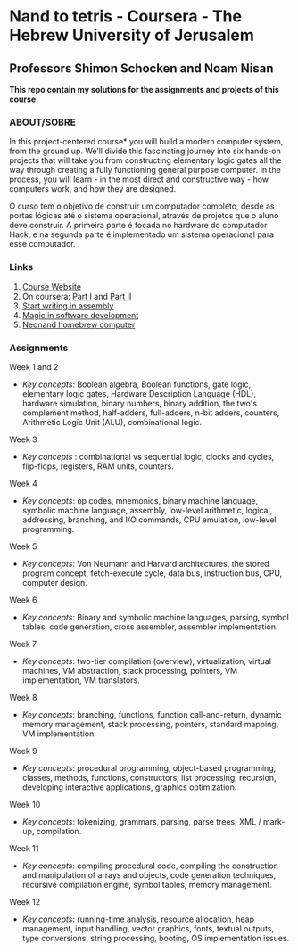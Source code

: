 Nand to tetris - Coursera - The Hebrew University of Jerusalem
=======
Professors Shimon Schocken and Noam Nisan
--------

**This repo contain my solutions for the assignments and projects of this course.**

### ABOUT/SOBRE

In this project-centered course* you will build a modern computer system, from the ground up. We’ll divide this fascinating journey into six hands-on projects that will take you from constructing elementary logic gates all the way through creating a fully functioning general purpose computer. In the process, you will learn - in the most direct and constructive way - how computers work, and how they are designed.

O curso tem o objetivo de construir um computador completo, desde as portas lógicas até o sistema operacional, através de projetos que o aluno deve construir. A primeira parte é focada no hardware do computador Hack, e na segunda parte é implementado um sistema operacional para esse computador.

### **Links**
1. [Course Website](https://www.nand2tetris.org/)
2. On coursera: [Part I](https://www.coursera.org/learn/build-a-computer) and [Part II](https://www.coursera.org/learn/nand2tetris2)
3. [Start writing in assembly](https://skilldrick.github.io/easy6502/)
4. [Magic in software development](http://skilldrick.co.uk/2011/04/magic-in-software-development/)
5. [Neonand homebrew computer](https://hackaday.io/project/9795-nedonand-homebrew-computer)

### **Assignments**

Week 1 and 2  
- *Key concepts*: Boolean algebra, Boolean functions, gate logic, elementary logic gates, Hardware Description Language (HDL), hardware simulation, binary numbers, binary addition, the two's complement method, half-adders, full-adders, n-bit adders, counters, Arithmetic Logic Unit (ALU), combinational logic. 

Week 3  
- *Key concepts* : combinational vs sequential logic, clocks and cycles, flip-flops, registers, RAM units, counters.

Week 4  
- *Key concepts*: op codes, mnemonics, binary machine language, symbolic machine language, assembly, low-level arithmetic, logical, addressing, branching, and I/O commands, CPU emulation, low-level programming.

Week 5  
- *Key concepts*: Von Neumann and Harvard architectures, the stored program concept, fetch-execute cycle, data bus, instruction bus, CPU, computer design.

Week 6  
- *Key concepts*: Binary and symbolic machine languages, parsing, symbol tables, code generation, cross assembler, assembler implementation.
 
Week 7  
- *Key concepts*: two-tier compilation (overview), virtualization, virtual machines, VM abstraction, stack processing, pointers, VM implementation, VM translators.

Week 8  
- *Key concepts*: branching, functions, function call-and-return, dynamic memory management, stack processing, pointers, standard mapping, VM implementation.

Week 9  
- *Key concepts*: procedural programming, object-based programming, classes, methods, functions, constructors, list processing, recursion, developing interactive applications, graphics optimization. 

Week 10  
- *Key concepts*: tokenizing, grammars, parsing, parse trees, XML / mark-up, compilation.

Week 11  
- *Key concepts*:  compiling procedural code, compiling the construction and manipulation of arrays and objects, code generation techniques, recursive compilation engine, symbol tables, memory management.

Week 12  
- *Key concepts*: running-time analysis, resource allocation, heap management, input handling, vector graphics, fonts, textual outputs, type conversions, string processing, booting, OS implementation issues.
